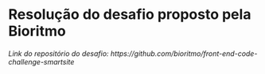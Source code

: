 # Resolução do desafio proposto pela Bioritmo

<h6>Link do repositório do desafio: https://github.com/bioritmo/front-end-code-challenge-smartsite<h6/>
